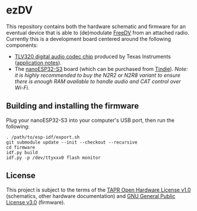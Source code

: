 # ezDV

This repository contains both the hardware schematic and firmware for an eventual device that is able to 
(de)modulate [FreeDV](https://freedv.org/) from an attached radio. Currently this is a development board 
centered around the following components:

* [TLV320 digital audio codec chip](https://www.ti.com/cn/lit/ds/symlink/tlv320aic3254.pdf?ts=1651153824042) produced by Texas Instruments ([application notes](https://www.ti.com/lit/an/slaa408a/slaa408a.pdf?ts=1651208477772&ref_url=https%253A%252F%252Fwww.google.com%252F)).
* The [nanoESP32-S3](https://github.com/wuxx/nanoESP32-S3) board (which can be purchased from [Tindie](https://www.tindie.com/products/johnnywu/nanoesp32-s3-development-board/)). *Note: it is highly recommended to buy the N2R2 or N2R8 variant to ensure there is enough RAM available to handle audio and CAT control over Wi-Fi.*

## Building and installing the firmware

Plug your nanoESP32-S3 into your computer's USB port, then run the following:

```
. /path/to/esp-idf/export.sh
git submodule update --init --checkout --recursive
cd firmware
idf.py build
idf.py -p /dev/ttyxxx0 flash monitor
```

## License

This project is subject to the terms of the [TAPR Open Hardware License v1.0](https://tapr.org/the-tapr-open-hardware-license/) (schematics, 
other hardware documentation) and [GNU General Public License v3.0](https://www.gnu.org/licenses/gpl-3.0.en.html) (firmware).
